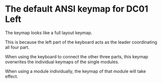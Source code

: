 # The default ANSI keymap for DC01 Left

The keymap looks like a full layout keymap.

This is because the left part of the keyboard acts as the leader coordinating all four part.

When using the keyboard to connect the other three parts, this keymap overwrites the individual keymaps of the single modules.

When using a module individually, the keymap of that module will take effect.
